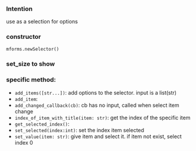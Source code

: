 ### Intention
use as a selection for options

### constructor
```python
mforms.newSelector()
```
### set_size to show


### specific method:
* ```add_items([str...])```: add options to the selector. input is a list(str)
* ```add_item```: 
* ```add_changed_callback(cb)```: cb has no input, called when select item change
* ```index_of_item_with_title(item: str)```: get the index of the specific item
* ```get_selected_index()```: 
* ```set_selected(index:int)```: set the index item selected 
* ```set_value(item: str)```: give item and select it. if item not exist, select index 0

